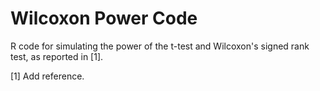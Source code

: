# Wilcoxon Power Code

R code for simulating the power of the t-test and Wilcoxon's signed rank test, as reported in [1].


[1] Add reference.
